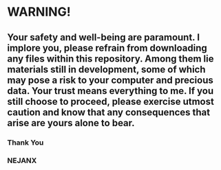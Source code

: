 # WARNING!
## Your safety and well-being are paramount. I implore you, please refrain from downloading any files within this repository. Among them lie materials still in development, some of which may pose a risk to your computer and precious data. Your trust means everything to me. If you still choose to proceed, please exercise utmost caution and know that any consequences that arise are yours alone to bear.
### Thank You
### NEJANX
